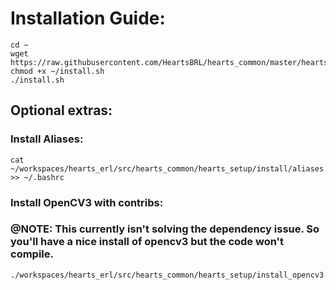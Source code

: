 # Installation Guide:

```
cd ~
wget https://raw.githubusercontent.com/HeartsBRL/hearts_common/master/hearts_setup/install/install.sh
chmod +x ~/install.sh
./install.sh
```

## Optional extras: 

### Install Aliases:
```
cat ~/workspaces/hearts_erl/src/hearts_common/hearts_setup/install/aliases.sh >> ~/.bashrc
```

### Install OpenCV3 with contribs:
### @NOTE: This currently isn't solving the dependency issue. So you'll have a nice install of opencv3 but the code won't compile.
```
./workspaces/hearts_erl/src/hearts_common/hearts_setup/install_opencv3.sh
```

